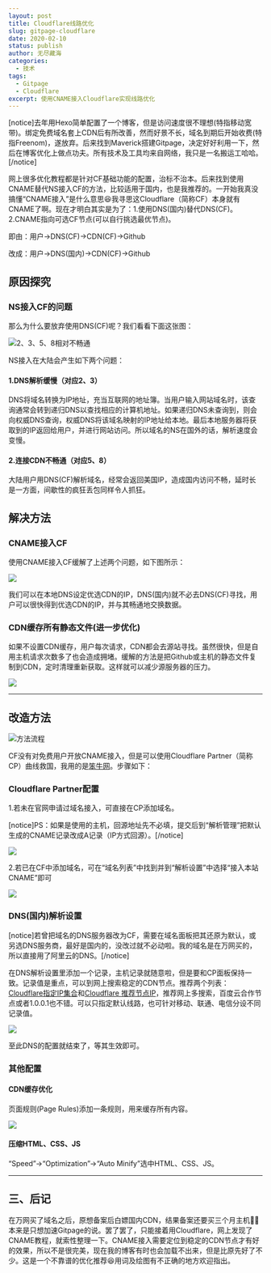 ```yaml
---
layout: post
title: Cloudflare线路优化
slug: gitpage-cloudflare
date: 2020-02-10
status: publish
author: 无尽藏海
categories: 
  - 技术
tags:
  - Gitpage
  - Cloudflare
excerpt: 使用CNAME接入Cloudflare实现线路优化
---
```


[notice]去年用Hexo简单配置了一个博客，但是访问速度很不理想(特指移动宽带)。绑定免费域名套上CDN后有所改善，然而好景不长，域名到期后开始收费(特指Freenom)，遂放弃。后来找到Maverick搭建Gitpage，决定好好利用一下，然后在博客优化上做点功夫。所有技术及工具均来自网络，我只是一名搬运工哈哈。[/notice]

网上很多优化教程都是针对CF基础功能的配置，治标不治本。后来找到使用CNAME替代NS接入CF的方法，比较适用于国内，也是我推荐的。一开始我真没搞懂“CNAME接入”是什么意思😆我寻思这Cloudflare（简称CF）本身就有CNAME了啊。现在才明白其实是为了：1.使用DNS(国内)替代DNS(CF)。2.CNAME指向可选CF节点(可以自行挑选最优节点)。

即由：用户->DNS(CF)->CDN(CF)->Github

改成：用户->DNS(国内)->CDN(CF)->Github

## 原因探究

### NS接入CF的问题

那么为什么要放弃使用DNS(CF)呢？我们看看下面这张图：

![2、3、5、8相对不畅通](assets/Cloudflare-1.webp)

NS接入在大陆会产生如下两个问题：

#### 1.DNS解析缓慢（对应2、3）

DNS将域名转换为IP地址，充当互联网的地址簿。当用户输入网站域名时，该查询通常会转到递归DNS以查找相应的计算机地址。如果递归DNS未查询到，则会向权威DNS查询，权威DNS将该域名映射的IP地址给本地。最后本地服务器将获取到的IP返回给用户，并进行网站访问。所以域名的NS在国外的话，解析速度会变慢。

#### 2.连接CDN不畅通（对应5、8）

大陆用户用DNS(CF)解析域名，经常会返回美国IP，造成国内访问不畅，延时长是一方面，间歇性的疯狂丢包同样令人抓狂。

## 解决方法

### CNAME接入CF

使用CNAME接入CF缓解了上述两个问题，如下图所示：

![](assets/Cloudflare-2.webp)

我们可以在本地DNS设定优选CDN的IP，DNS(国内)就不必去DNS(CF)寻找，用户可以很快得到优选CDN的IP，并与其畅通地交换数据。

### CDN缓存所有静态文件(进一步优化)

如果不设置CDN缓存，用户每次请求，CDN都会去源站寻找。虽然很快，但是自用主机请求次数多了也会造成拥堵。缓解的方法是把Github或主机的静态文件复制到CDN，定时清理重新获取。这样就可以减少源服务器的压力。

![](assets/Cloudflare-3.webp)

---

## 改造方法

![方法流程](assets/step.webp)

CF没有对免费用户开放CNAME接入，但是可以使用Cloudflare Partner（简称CP）曲线救国，我用的是[笨牛网](https://cdn.bnxb.com)。步骤如下：

### Cloudflare Partner配置

1.若未在官网申请过域名接入，可直接在CP添加域名。

[notice]PS：如果是使用的主机，回源地址先不必填，提交后到“解析管理”把默认生成的CNAME记录改成A记录（IP方式回源）。[/notice]

![](assets/2020-02-11-10-56-35.png)

2.若已在CF中添加域名，可在“域名列表”中找到并到“解析设置”中选择“接入本站CNAME”即可

![](assets/2020-02-11-10-48-23.png)

### DNS(国内)解析设置

[notice]若曾把域名的DNS服务器改为CF，需要在域名面板把其还原为默认，或另选DNS服务商，最好是国内的，没改过就不必动啦。我的域名是在万网买的，所以直接用了阿里云的DNS。[/notice]

在DNS解析设置里添加一个记录，主机记录就随意啦，但是要和CP面板保持一致。记录值是重点，可以到网上搜索稳定的CDN节点。推荐两个列表：[Cloudflare指定IP集合](https://wzfou.com/question/11632/)和[Cloudflare 推荐节点IP](https://www.iamhippo.com/2019-06/866.html)，推荐网上多搜索，百度云合作节点或者1.0.0.1也不错。可以只指定默认线路，也可针对移动、联通、电信分设不同记录值。

![](assets/2020-02-11-11-16-23.png)

至此DNS的配置就结束了，等其生效即可。

### 其他配置

#### CDN缓存优化

页面规则(Page Rules)添加一条规则，用来缓存所有内容。

![](assets/2020-02-11-16-51-15.png)

#### 压缩HTML、CSS、JS

“Speed”->“Optimization”->“Auto Minify”选中HTML、CSS、JS。

---

## 三、后记

在万网买了域名之后，原想备案后白嫖国内CDN，结果备案还要买三个月主机🤦‍♂️本来是只想加速Gitpage的说。罢了罢了，只能接着用Cloudflare，网上发现了CNAME教程，就索性整理一下。CNAME接入需要定位到稳定的CDN节点才有好的效果，所以不是很完美，现在我的博客有时也会加载不出来，但是比原先好了不少。这是一个不靠谱的优化推荐😆用词及绘图有不正确的地方欢迎指出。
